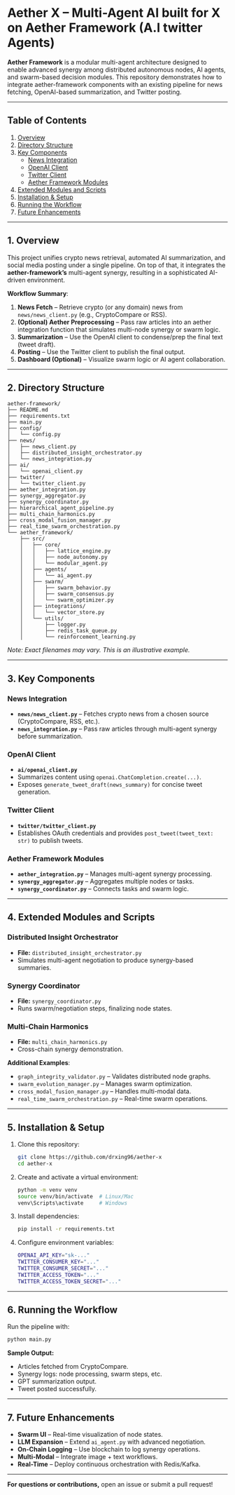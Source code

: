 # Aether X – Multi-Agent AI built for X on Aether Framework (A.I twitter Agents)

**Aether Framework** is a modular multi-agent architecture designed to enable advanced synergy among distributed autonomous nodes, AI agents, and swarm-based decision modules. This repository demonstrates how to integrate aether-framework components with an existing pipeline for news fetching, OpenAI-based summarization, and Twitter posting.

---

## Table of Contents
1. [Overview](#overview)  
2. [Directory Structure](#directory-structure)  
3. [Key Components](#key-components)  
   - [News Integration](#news-integration)  
   - [OpenAI Client](#openai-client)  
   - [Twitter Client](#twitter-client)  
   - [Aether Framework Modules](#aether-framework-modules)  
4. [Extended Modules and Scripts](#extended-modules-and-scripts)  
5. [Installation & Setup](#installation--setup)  
6. [Running the Workflow](#running-the-workflow)  
7. [Future Enhancements](#future-enhancements)  

---

## 1. Overview
This project unifies crypto news retrieval, automated AI summarization, and social media posting under a single pipeline. On top of that, it integrates the **aether-framework’s** multi-agent synergy, resulting in a sophisticated AI-driven environment.

**Workflow Summary**:  
1. **News Fetch** – Retrieve crypto (or any domain) news from `news/news_client.py` (e.g., CryptoCompare or RSS).  
2. **(Optional) Aether Preprocessing** – Pass raw articles into an aether integration function that simulates multi-node synergy or swarm logic.  
3. **Summarization** – Use the OpenAI client to condense/prep the final text (tweet draft).  
4. **Posting** – Use the Twitter client to publish the final output.  
5. **Dashboard (Optional)** – Visualize swarm logic or AI agent collaboration.  

---

## 2. Directory Structure
```
aether-framework/
├── README.md
├── requirements.txt
├── main.py
├── config/
│   └── config.py
├── news/
│   ├── news_client.py
│   ├── distributed_insight_orchestrator.py
│   └── news_integration.py
├── ai/
│   └── openai_client.py
├── twitter/
│   └── twitter_client.py
├── aether_integration.py
├── synergy_aggregator.py
├── synergy_coordinator.py
├── hierarchical_agent_pipeline.py
├── multi_chain_harmonics.py
├── cross_modal_fusion_manager.py
├── real_time_swarm_orchestration.py
└── aether_framework/
    ├── src/
    │   ├── core/
    │   │   ├── lattice_engine.py
    │   │   ├── node_autonomy.py
    │   │   └── modular_agent.py
    │   ├── agents/
    │   │   └── ai_agent.py
    │   ├── swarm/
    │   │   ├── swarm_behavior.py
    │   │   ├── swarm_consensus.py
    │   │   └── swarm_optimizer.py
    │   ├── integrations/
    │   │   └── vector_store.py
    │   └── utils/
    │       ├── logger.py
    │       ├── redis_task_queue.py
    │       └── reinforcement_learning.py
```
*Note: Exact filenames may vary. This is an illustrative example.*

---

## 3. Key Components  

### News Integration  
- **`news/news_client.py`** – Fetches crypto news from a chosen source (CryptoCompare, RSS, etc.).  
- **`news_integration.py`** – Pass raw articles through multi-agent synergy before summarization.  

### OpenAI Client  
- **`ai/openai_client.py`**  
- Summarizes content using `openai.ChatCompletion.create(...)`.  
- Exposes `generate_tweet_draft(news_summary)` for concise tweet generation.  

### Twitter Client  
- **`twitter/twitter_client.py`**  
- Establishes OAuth credentials and provides `post_tweet(tweet_text: str)` to publish tweets.  

### Aether Framework Modules  
- **`aether_integration.py`** – Manages multi-agent synergy processing.  
- **`synergy_aggregator.py`** – Aggregates multiple nodes or tasks.  
- **`synergy_coordinator.py`** – Connects tasks and swarm logic.  

---

## 4. Extended Modules and Scripts  

### Distributed Insight Orchestrator  
- **File:** `distributed_insight_orchestrator.py`  
- Simulates multi-agent negotiation to produce synergy-based summaries.  

### Synergy Coordinator  
- **File:** `synergy_coordinator.py`  
- Runs swarm/negotiation steps, finalizing node states.  

### Multi-Chain Harmonics  
- **File:** `multi_chain_harmonics.py`  
- Cross-chain synergy demonstration.  

**Additional Examples**:  
- `graph_integrity_validator.py` – Validates distributed node graphs.  
- `swarm_evolution_manager.py` – Manages swarm optimization.  
- `cross_modal_fusion_manager.py` – Handles multi-modal data.  
- `real_time_swarm_orchestration.py` – Real-time swarm operations.  

---

## 5. Installation & Setup  

1. Clone this repository:  
   ```bash
   git clone https://github.com/drxing96/aether-x
   cd aether-x
   ```

2. Create and activate a virtual environment:  
   ```bash
   python -m venv venv
   source venv/bin/activate  # Linux/Mac
   venv\Scripts\activate     # Windows
   ```

3. Install dependencies:  
   ```bash
   pip install -r requirements.txt
   ```

4. Configure environment variables:  
   ```bash
   OPENAI_API_KEY="sk-..."
   TWITTER_CONSUMER_KEY="..."
   TWITTER_CONSUMER_SECRET="..."
   TWITTER_ACCESS_TOKEN="..."
   TWITTER_ACCESS_TOKEN_SECRET="..."
   ```

---

## 6. Running the Workflow  

Run the pipeline with:  
```bash
python main.py
```
**Sample Output:**  
- Articles fetched from CryptoCompare.  
- Synergy logs: node processing, swarm steps, etc.  
- GPT summarization output.  
- Tweet posted successfully.  

---

## 7. Future Enhancements  
- **Swarm UI** – Real-time visualization of node states.  
- **LLM Expansion** – Extend `ai_agent.py` with advanced negotiation.  
- **On-Chain Logging** – Use blockchain to log synergy operations.  
- **Multi-Modal** – Integrate image + text workflows.  
- **Real-Time** – Deploy continuous orchestration with Redis/Kafka.  

---  
**For questions or contributions,** open an issue or submit a pull request!
